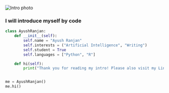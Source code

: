 ![Intro photo](https://user-images.githubusercontent.com/74038190/225813708-98b745f2-7d22-48cf-9150-083f1b00d6c9.gif)

### I will introduce myself by code
```py
class AyushRanjan:
    def __init__(self):
        self.name = "Ayush Ranjan"
        self.interests = ("Artificial Intelligence", "Writing")
        self.student = True
        self.languages = ["Python", "R"]

    def hi(self):
        print("Thank you for reading my intro! Please also visit my Linkedin on www.linkedin.com/in/ayushraanjan")


me = AyushRanjan()
me.hi()
```

